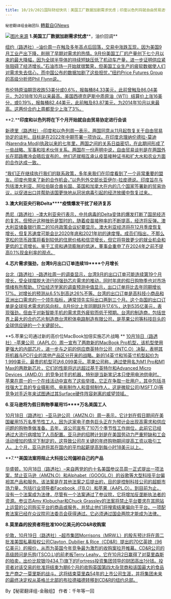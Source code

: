 ```yaml
---
title: 10/19/2021国际财经快讯：美国工厂数据加剧需求忧虑；印度以色列将就自由贸易进行会谈
---
```

`秘密翻译组金融团队` [轉載自GNews](https://gnews.org/zh-hans/1604121/)

![](https://assets.gnews.org/wp-content/uploads/2021/10/图片1-57.png)[图片来源](https://dzm0ugdauank9.cloudfront.net/)
**1.****美国工厂数据加剧需求忧****虑****，油价回调**

[纽约（路透社）–油价周一在触及多年高点后回落，交易中涨跌互现，因为美国9月工业产出下降，削弱了早期对需求的热情。9月份美国工厂的产量创下七个月以来的最大降幅，因为全球半导体的持续短缺压低了机动车产量，进一步证明供应紧张阻碍了经济增长。”石油市场一开始就很繁荣，但美国工业生产的疲软数据使人们对需求失去信心，而中国公布的数据加剧了这些担忧，”纽约Price Futures Group的高级分析师Phil Flynn说。](https://www.oann.com/oil-prices-climb-to-highest-in-years-as-covid-recovery-power-generators-stoke-demand/)

[布伦特原油期货收跌53美分或0.6%，报每桶84.33美元，此前曾触及86.04美元，为2018年10月以来最高。美国西德克萨斯中质原油（WTI）结算价上涨16美分，或0.19%，报每桶82.44美元，此前触及83.87美元，为2014年10月以来最高。这两份合约上周都至少上涨了3%。](https://www.oann.com/oil-prices-climb-to-highest-in-years-as-covid-recovery-power-generators-stoke-demand/)

**2.****印度和以色列将在下个月开始就自由贸易协定进行会谈**

[新德里（路透社）–印度和以色列周一表示，两国同意从11月起恢复关于自由贸易协定的谈判，目标是在2022年中期签署一项协议。在印度总理纳伦德拉-莫迪(Narendra Modi)执政以来的七年里，两国之间的关系日益密切，在此期间形成了一些战略、军事和技术伙伴关系。两国在一份声明中说，自由贸易谈判是在两国外长在耶路撒冷会晤后宣布的，他们还就相互承认疫苗接种证书和扩大水和农业方面的合作达成一致。](https://www.oann.com/india-israel-to-start-talks-on-free-trade-agreement-next-month/)

[“我们正在继续执行我们的联系政策，多年来我们在印度看到了一个非常重要的盟友。印度也带来了新的合作机会，”以色列外交部长亚伊尔-拉皮德说。印度旨在与包括澳大利亚、阿拉伯联合酋长国、英国和加拿大在内的几个国家签署新的贸易协议，以促进出口并帮助该国更快地从冠状病毒引起的经济放缓中恢复过来。](https://www.oann.com/india-israel-to-start-talks-on-free-trade-agreement-next-month/)

**3.****澳大利亚央行称****Delta****疫情爆发干扰了经济复苏**

[悉尼（路透社）–澳大利亚央行表示，中共病毒的Delta变体的爆发打断了国民经济的复苏，但预计这种挫折是暂时的，随着疫苗接种率的不断提高，经济将反弹。澳大利亚储备银行周二的10月政策会议纪要显示，澳大利亚经济将在12月季度恢复增长，但复苏速度可能会比2020年底和2021年初的速度慢。成员们指出，不那么宽松的货币政策将看到较低的住房价格和信贷增长，但它将导致更少的就业机会和更低的工资增长。鉴于工资和通货膨胀的低迷，董事会重申了在2024年之前不提高0.1%现金利率的观点。](https://www.oann.com/australia-central-bank-says-delta-outbreak-interrupts-economic-recovery/)

**4.****芯片需求强劲，台湾****9****月出口订单连续****19****个月增长**

[台北（路透社）–路透社周一的调查显示，台湾9月的出口订单可能连续第19个月增长，受全球摆脱大流行的强劲芯片需求的推动，同时年底的假日购物季也对市场情绪有所帮助。17位经济学家的调查预测中值显示，出口订单将比去年同期增长17%。对增长的预测从6.5%到高达26%不等。台湾的出口订单是高科技小商品和亚洲出口需求的一个领先指标，通常领先实际出口两到三个月。这个岛国的出口订单是全球技术需求的风向标，8月份比上年同期跃升17.6%，达到535亿美元，表现强劲，但由于对新智能手机的需求意外疲软而低于预期。台湾的制造商，包括世界上最大的合约芯片制造商台湾积体电路制造有限公司，是苹果公司等科技巨头的全球供应链的一个关键部分。](https://www.oann.com/taiwan-sept-export-orders-seen-rising-for-19th-month-on-robust-chip-demand-reuters-poll/)

**5.苹果公司通过新的高价位MacBook加倍实施芯片战略
**
[10月18日（路透社）–苹果公司（AAPL.O）周一宣布了两款新的MacBook Pro机型，该机型使用更强大的内部芯片，进一步与之前的供应商英特尔公司（INTC.O）决裂，表明其将机器与PC行业的其他产品区分开来的战略。新的14英寸和16英寸机型起价为1,999美元，最贵的机型可达6,099美元。苹果公司称，通过使用名为M1 Pro和M1 Max的两款新芯片，它们的性能将远远超过基于英特尔和Advanced Micro Devices（AMD.O）的竞争对手的机器，特别是当新笔记本只使用电池供电时。苹果在周一的一个在线活动中宣布了这些举措，它正在争取一批用户，其中包括寻找强大工具的专业摄影师、电影制作人和音频制作人，这是微软公司(MSFT.O)等竞争对手近年来试图通过其Surface硬件阵容剥离的威望领域。](https://www.reuters.com/technology/apple-expected-unveil-new-macs-with-more-powerful-chips-2021-10-18/)

**6.****亚马逊将为假日购物季雇用****15****万名美国工人**

[10月18日（路透社）–亚马逊公司（AMZN.O）周一表示，它计划在假日期间在美国雇用15万名季节性工人，因为这家电子商务巨头正在为预计会出现高需求和供应问题的购物季做准备。去年，该公司宣布了10万个季节性工作岗位，此前它已经通过大流行病增加了人员配置。亚马逊的招聘计划是在美国劳动力严重短缺和工会活动增加的情况下制定的，这导致公司在关键的年终购物期间提高工资以吸引工人。上个月，亚马逊将其在国内的平均起薪提高到每小时18美元以上。](https://www.reuters.com/business/retail-consumer/amazon-hire-150000-us-workers-holiday-shopping-season-2021-10-18/)

**7.****美国法案将阻止大科技公司偏袒自己的产品**

[华盛顿，10月18日（路透社）–来自两党的约十名美国参议员周一正式提出一项法案，禁止亚马逊（AMZN.O）和Alphabet（GOOGL.O）的谷歌等大型科技平台偏袒其产品和服务。该法案是在其他法案之后提出的，目的是控制科技公司的超额市场力量，包括行业领导者Facebook（FB.O）和苹果（AAPL.O）。到目前为止，没有一个法案成为法律，尽管有一个法案通过了参议院，它将增加反垄断执法者的资源。参议员Amy Klobuchar和Chuck Grassley的法案将禁止平台要求在其网站上运营的公司购买平台的商品或服务，并禁止他们将搜索结果偏向于平台。一项配套法案已经在众议院司法委员会获得通过。它必须通过国会两院才能成为法律。](https://www.reuters.com/technology/us-bill-would-stop-big-tech-favoring-its-own-products-2021-10-18/)

**8.****莫里森的投资者将****批准****100****亿美元的****CD&R****收购案**

[伦敦，10月19日（路透社）–超市集团Morrisons（MRW.L）的股东预计将在周二批准美国私募股权公司Clayton, Dubilier & Rice（CD&R）提出的70亿英镑（96亿美元）的报价，从而为英国今年竞争最为激烈的收购案拉开帷幕。CD&R公司的高级顾问是乐购(TSCO.L)的前老板Terry Leahy，它在10月2日赢得了对莫里森斯的拍卖，出价比软银(9434.T)旗下的Fortress投资集团领导的财团高出1分钱。投资者对该交易的批准将结束为期6个月的收购英国第四大杂货商和该国最大的食品生产商之一莫里斯的战斗。这将结束莫里森54年的上市公司生涯，并将集团未来的最终决定权从英格兰北部的布拉德福德转移到CD&R的纽约总部。](https://www.reuters.com/business/morrisons-investors-set-rubber-stamp-10-bln-cdr-takeover-2021-10-18/)

By【秘密翻译组-金融组】
作者：千年等一回
